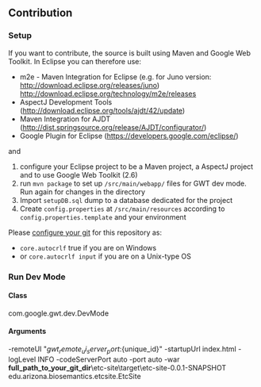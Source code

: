 Contribution
----------

### Setup
If you want to contribute, the source is built using Maven and Google Web Toolkit.
In Eclipse you can therefore use:
* m2e - Maven Integration for Eclipse (e.g. for Juno version: http://download.eclipse.org/releases/juno)
http://download.eclipse.org/technology/m2e/releases
* AspectJ Development Tools (http://download.eclipse.org/tools/ajdt/42/update)
* Maven Integration for AJDT (http://dist.springsource.org/release/AJDT/configurator/)
* Google Plugin for Eclipse (https://developers.google.com/eclipse/)

and 

1. configure your Eclipse project to be a Maven project, a AspectJ project and to use Google Web Toolkit (2.6)
2. run `mvn package` to set up `/src/main/webapp/` files for GWT dev mode. Run again for changes in the directory
3. Import `setupDB.sql` dump to a database dedicated for the project
6. Create `config.properties` at `/src/main/resources` according to `config.properties.template` and your environment

Please [configure your git](http://git-scm.com/book/en/Customizing-Git-Git-Configuration) for this repository as:
* `core.autocrlf` true if you are on Windows 
* or `core.autocrlf input` if you are on a Unix-type OS

### Run Dev Mode

#### Class
com.google.gwt.dev.DevMode

#### Arguments
-remoteUI "${gwt_remote_ui_server_port}:${unique_id}" -startupUrl index.html -logLevel INFO -codeServerPort auto -port auto -war **full_path_to_your_git_dir**\etc-site\target\etc-site-0.0.1-SNAPSHOT edu.arizona.biosemantics.etcsite.EtcSite
